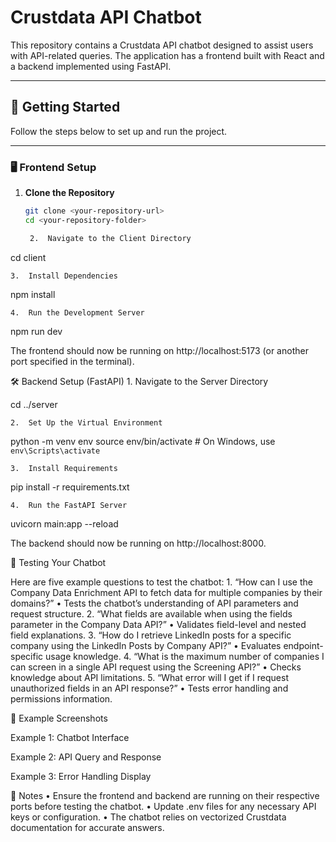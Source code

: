 

# Crustdata API Chatbot

This repository contains a Crustdata API chatbot designed to assist users with API-related queries. The application has a frontend built with React and a backend implemented using FastAPI.

---

## 🚀 Getting Started

Follow the steps below to set up and run the project.

---

### 🖥️ Frontend Setup

1. **Clone the Repository**  
   ```bash
   git clone <your-repository-url>
   cd <your-repository-folder>

	2.	Navigate to the Client Directory

cd client


	3.	Install Dependencies

npm install


	4.	Run the Development Server

npm run dev

The frontend should now be running on http://localhost:5173 (or another port specified in the terminal).

🛠️ Backend Setup (FastAPI)
	1.	Navigate to the Server Directory

cd ../server


	2.	Set Up the Virtual Environment

python -m venv env
source env/bin/activate  # On Windows, use `env\Scripts\activate`


	3.	Install Requirements

pip install -r requirements.txt


	4.	Run the FastAPI Server

uvicorn main:app --reload

The backend should now be running on http://localhost:8000.

🧪 Testing Your Chatbot

Here are five example questions to test the chatbot:
	1.	“How can I use the Company Data Enrichment API to fetch data for multiple companies by their domains?”
	•	Tests the chatbot’s understanding of API parameters and request structure.
	2.	“What fields are available when using the fields parameter in the Company Data API?”
	•	Validates field-level and nested field explanations.
	3.	“How do I retrieve LinkedIn posts for a specific company using the LinkedIn Posts by Company API?”
	•	Evaluates endpoint-specific usage knowledge.
	4.	“What is the maximum number of companies I can screen in a single API request using the Screening API?”
	•	Checks knowledge about API limitations.
	5.	“What error will I get if I request unauthorized fields in an API response?”
	•	Tests error handling and permissions information.

📸 Example Screenshots

Example 1: Chatbot Interface

Example 2: API Query and Response

Example 3: Error Handling Display

📝 Notes
	•	Ensure the frontend and backend are running on their respective ports before testing the chatbot.
	•	Update .env files for any necessary API keys or configuration.
	•	The chatbot relies on vectorized Crustdata documentation for accurate answers.

